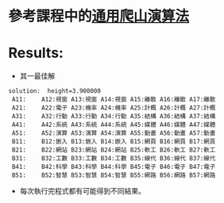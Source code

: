 # 參考課程中的[通用爬山演算法](https://github.com/ccc112b/py2cs/tree/master/03-%E4%BA%BA%E5%B7%A5%E6%99%BA%E6%85%A7/02-%E5%84%AA%E5%8C%96%E7%AE%97%E6%B3%95/01-%E5%82%B3%E7%B5%B1%E5%84%AA%E5%8C%96%E6%96%B9%E6%B3%95/01-%E5%84%AA%E5%8C%96/01-%E7%88%AC%E5%B1%B1%E6%BC%94%E7%AE%97%E6%B3%95/03-%E9%80%9A%E7%94%A8%E7%9A%84%E7%88%AC%E5%B1%B1%E6%A1%86%E6%9E%B6)

# Results:
- 其一最佳解
```
solution:  height=3.900000 
 A11:　　 A12:視窗 A13:視窗 A14:視窗 A15:離散 A16:離散 A17:離散
 A21:　　 A22:電子 A23:機率 A24:機率 A25:計概 A26:計概 A27:計概
 A31:　　 A32:行動 A33:行動 A34:行動 A35:結構 A36:結構 A37:結構
 A41:　　 A42:系統 A43:系統 A44:系統 A45:媒體 A46:媒體 A47:媒體
 A51:　　 A52:演算 A53:演算 A54:演算 A55:動畫 A56:動畫 A57:動畫
 B11:　　 B12:嵌入 B13:嵌入 B14:嵌入 B15:網頁 B16:網頁 B17:網頁
 B21:　　 B22:網站 B23:網站 B24:網站 B25:軟工 B26:軟工 B27:軟工
 B31:　　 B32:工數 B33:工數 B34:工數 B35:線代 B36:線代 B37:線代
 B41:　　 B42:科學 B43:科學 B44:科學 B45:電子 B46:電子 B47:電子
 B51:　　 B52:智慧 B53:智慧 B54:智慧 B55:網路 B56:網路 B57:網路
```

- 每次執行完程式都有可能得到不同結果。
